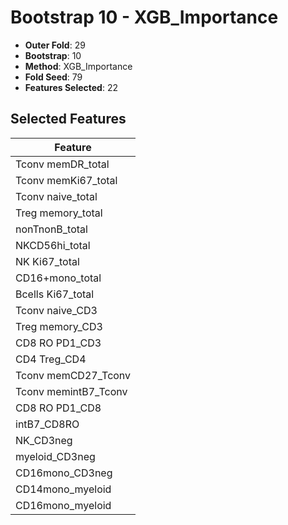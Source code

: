 # Bootstrap 10 - XGB_Importance

- **Outer Fold**: 29
- **Bootstrap**: 10
- **Method**: XGB_Importance
- **Fold Seed**: 79
- **Features Selected**: 22

## Selected Features

| Feature |
|---------|
| Tconv memDR_total |
| Tconv memKi67_total |
| Tconv naive_total |
| Treg memory_total |
| nonTnonB_total |
| NKCD56hi_total |
| NK Ki67_total |
| CD16+mono_total |
| Bcells Ki67_total |
| Tconv naive_CD3 |
| Treg memory_CD3 |
| CD8 RO PD1_CD3 |
| CD4 Treg_CD4 |
| Tconv memCD27_Tconv |
| Tconv memintB7_Tconv |
| CD8 RO PD1_CD8 |
| intB7_CD8RO |
| NK_CD3neg |
| myeloid_CD3neg |
| CD16mono_CD3neg |
| CD14mono_myeloid |
| CD16mono_myeloid |
